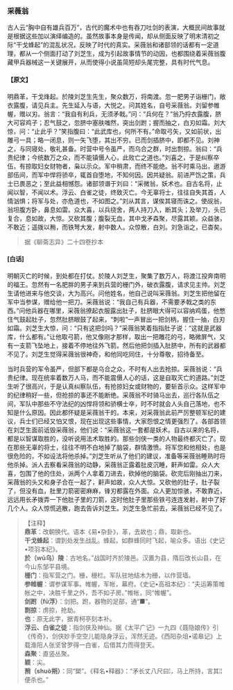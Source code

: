 <script type="text/javascript">
    var head = document.getElementsByTagName('head')[0];
    cssURL = '/public/liao.css';
    linkTag = document.createElement('link');
    linkTag.href = cssURL;
    linkTag.setAttribute('type','text/css');
    linkTag.setAttribute('rel','stylesheet');
    head.appendChild(linkTag);
</script>
### 采薇翁

古人云“胸中自有雄兵百万”，古代的魔术中也有吞刀吐剑的表演，大概民间故事就是根据这些加以演绎编造的。虽然故事本身是传闻，却从侧面反映了明末清初之际“干戈蜂起”的混乱状况，反映了时代的真实。采薇翁和诸部领的话都有一定道理，都从一个侧面打动了刘芝生，成为引起故事情节的动因，也都围绕着采薇翁腹藏甲兵器械这一关键展开，从而使得小说虽简短却头尾完整，具有时代气息。

#### 【原文】
<section>
明鼎革，干戈烽起。於陵刘芝生先生，聚众数万，将南渡。忽一肥男子诣栅门，敞衣露腹，请见兵主。先生延入与语，大悦之。问其姓名，自号采薇翁。刘留参帷幄，赠以刃。翁言：“我自有利兵，无须矛戟。”问：“兵何在？”翁乃捋衣露腹，脐大可容鸡子；忍气鼓之，忽脐中塞肤嗤然，突出剑跗；握而抽之，白刃如霜。刘大惊，问：“止此乎？”笑指腹曰：“此武库也，何所不有。”命取弓矢，又如前状，出雕弓一具；略一闭息，则一矢飞堕，其出不穷。已而剑插脐中，即都不见。刘神之，与同寝处，敬礼甚备。时营中号令虽严，而乌合之群，时出剽掠。翁曰：“兵贵纪律；今统数万之众，而不能镇慑人心，此败亡之道也。”刘喜之，于是纠察卒伍，有掠取妇女财物者，枭以示众。军中稍肃，而终不能绝。翁不时乘马出，遨游部伍间，而军中悍将骄卒，辄首自堕地，不知何因。因共疑翁。前进严饬之策，兵士已畏恶之；至此益相憾怨。诸部领谮于刘曰：“采微翁，妖术也。自古名将，止闻以智，不闻以术。浮云、白雀之徒，终致灭亡。今无辜将士，往往自失其首，人情汹惧；将军与处，亦危道也，不如图之。”刘从其言，谋俟其寝而诛之。使觇翁，翁坦腹方卧，鼻息如雷。众大喜，以兵绕舍，两人持刀入，断其头；及举刀，头已复合，息如故，大惊。又砍其腹；腹裂无血，其中戈矛森聚，尽露其颖。众益骇，不敢近；遥拨以矟，而铁弩大发，射中数人。众惊散，白刘。刘急诣之，已杳矣。

</section>

> 据《聊斋志异》二十四卷抄本

#### [白话]
<aside>

明朝灭亡的时候，到处都在打仗。於陵人刘芝生，聚集了数万人，将渡江投奔南明的福王。忽然有一名肥胖的男子来到兵营的栅门外，破衣露腹，请求见主帅。刘芝生请他进来与他交谈，大为高兴。问他姓名，他自己说叫采薇翁。刘芝生把他留在军中当参谋，赠给他一把刀。采薇翁说：“我自己有兵器，不需要矛戟之类的东西。”问他兵器在哪里，采薇翁撩起衣服露出肚子，肚脐眼大得可以容纳鸡蛋，他憋住气鼓起肚子，忽然肚脐眼鼓了起来，“刺啦”一声冒出一把剑柄，握住一抽，白刃如霜。刘芝生大惊，问：“只有这把剑吗？”采薇翁笑着指指肚子说：“这就是武器库，什么都有。”让他取弓箭，他又像刚才那样，取出一把雕花的弓，略微屏气，又有一支箭飞坠地上，接着不停地往外飞箭。然后他把剑插入肚脐中，所有的武器都不见了。刘芝生觉得采薇翁很神奇，和他同吃同住，十分尊敬，招待备至。

当时兵营的军令虽严，但部下都是乌合之众，不时有人出去抢掠。采薇翁说：“兵贵纪律。现在统率着数万人马，而不能震慑人心的话，这是自取灭亡的道路。”刘芝生听了很高兴，于是认真纠察队伍，有抢掠妇女或财物的，要斩首示众。这样军中的纪律稍好一些，但抢掠的事还不能断绝。采薇翁不时骑马出去，巡行各队伍之间，军队中那些不守法纪的凶悍将领和骄横士卒，时不时就会人头自己落地，也不知是什么原因。因此都怀疑是采薇翁干的。本来，对采薇翁此前严厉整顿军纪的建议，兵士们已经又怕又恨，现在出现这些事情，大家怨恨之情更强烈了。各部首领在刘芝生面前诋毁采薇翁，他们说：“采薇翁这一套都是妖术。自古以来的名将，都是以智谋取胜的，没听说用法术取胜的。那些剑侠一类的人物最终都灭亡了。现在那些无辜的将士，往往不明不白地掉了脑袋，群情激愤。将军您和他相处，也是很危险的，不如设法将他杀掉。”刘芝生听从了他们的建议，准备等采薇翁睡熟时将他杀掉。派人去察看采薇翁的动静，采薇翁正露着肚皮沉睡，鼾声如雷。众人大喜，包围了他的住处，派两个人拿着刀进去，砍掉他的脑袋。砍完后刚抽出刀来，采薇翁的头又和身子合在一起了，鼾声如故，众人大惊。又砍他的肚子，肚子裂了，但没有血，肚里刀箭密密麻麻，锋刃都露在外面。众人更加惊骇，不敢靠近，远远用长矛拨弄一下他肚子里的刀箭，这时他肚子里那些铁弓连连发射，射中了好几个人。众人惊慌逃散，跑去告诉刘芝生。刘芝生急忙前去，采薇翁已经不见了。

</aside>

> 【注释】  
<b>鼎革</b>：改朝换代。语本《易•杂卦》，革，去故也；鼎，取新也。  
<b>干戈蜂起</b>：谓到处发生战乱。蜂起，如群蜂同时飞起，喻众多。语出《史记•项羽本纪》。  
<b>於（wū乌）陵</b>：古地名。”战国时齐於陵邑。汉置为县，隋后改长山县，在今山东邹平县境。  
<b>栅门</b>：指军营之门。栅，栅栏。军队驻地结木为栅，以作营墙。  
<b>参帷幄</b>：谓参谋军事。帷幄，军帐，幕府。《史记•高祖本纪》：“夫运筹策帷帐之中，决胜千里之外，吾不如子房。”帷帐，同“帷幄”。  
<b>剑跗（fū浮）</b>：剑把。跗，器物的足部，通“■”。  
<b>剽掠</b>：虏掠，抢劫。  
<b>也</b>：原无此字，据青柯亭刻本补。  
<b>浮云、白雀之徒</b>：指剑侠及神仙。据《太平广记》一九四《聂隐娘传》引《传奇》，剑侠妙手空空儿能隐身浮云，浑然无迹。《西阳杂俎•诺皋记》上载渔阳人张坚曾罗得一白雀，后借其力而得登天。  
<b>森聚</b>：直竖丛聚。  
<b>颖</b>：尖。  
<b>矟（shuò朔）</b>：同“槊”。《释名•释器》：“矛长丈八尺曰¦，马上所持，言其¦¦便杀也。”  
